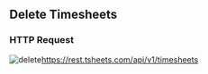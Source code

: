 ## Delete Timesheets

### HTTP Request

<img src="../../images/delete.png" alt="delete"/><api>https://rest.tsheets.com/api/v1/timesheets</api>
 
